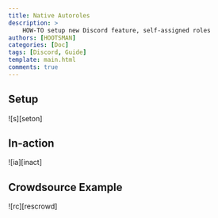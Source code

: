 ```yaml
---
title: Native Autoroles
description: >
    HOW-TO setup new Discord feature, self-assigned roles
authors: [HOOTSMAN]
categories: [Doc]
tags: [Discord, Guide]
template: main.html
comments: true
---
```


## Setup

![s][seton]

## In-action

![ia][inact]

## Crowdsource Example

![rc][rescrowd]

